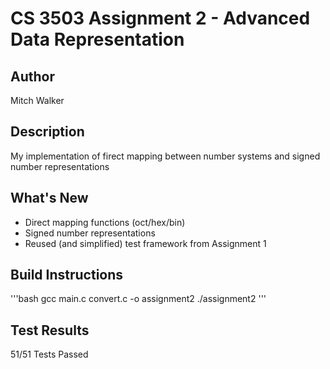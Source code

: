 # CS 3503 Assignment 2 - Advanced Data Representation

## Author
Mitch Walker

## Description
My implementation of firect mapping between number systems and signed number representations

## What's New
- Direct mapping functions (oct/hex/bin)
- Signed number representations
- Reused (and simplified) test framework from Assignment 1

## Build Instructions
'''bash
gcc main.c convert.c -o assignment2
./assignment2
'''

## Test Results
51/51 Tests Passed

